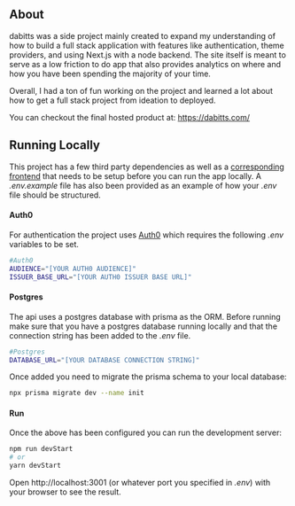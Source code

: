 ## About

dabitts was a side project mainly created to expand my understanding of how to build a full stack application with features like authentication, theme providers, and using Next.js with a node backend. The site itself is meant to serve as a low friction to do app that also provides analytics on where and how you have been spending the majority of your time.

Overall, I had a ton of fun working on the project and learned a lot about how to get a full stack project from ideation to deployed.

You can checkout the final hosted product at: https://dabitts.com/

## Running Locally

This project has a few third party dependencies as well as a [corresponding frontend](https://github.com/smartman1234/dabitt-frontend) that needs to be setup before you can run the app locally. A <i>.env.example</i> file has also been provided as an example of how your <i>.env</i> file should be structured.

#### Auth0

For authentication the project uses [Auth0](https://auth0.com/) which requires the following <i>.env</i> variables to be set.

```bash
#Auth0
AUDIENCE="[YOUR AUTH0 AUDIENCE]"
ISSUER_BASE_URL="[YOUR AUTH0 ISSUER BASE URL]"
```

#### Postgres

The api uses a postgres database with prisma as the ORM. Before running make sure that you have a postgres database running locally and that the connection string has been added to the <i>.env</i> file.

```bash
#Postgres
DATABASE_URL="[YOUR DATABASE CONNECTION STRING]"
```

Once added you need to migrate the prisma schema to your local database:

```bash
npx prisma migrate dev --name init
```

#### Run

Once the above has been configured you can run the development server:

```bash
npm run devStart
# or
yarn devStart
```

Open http://localhost:3001 (or whatever port you specified in <i>.env</i>) with your browser to see the result.
